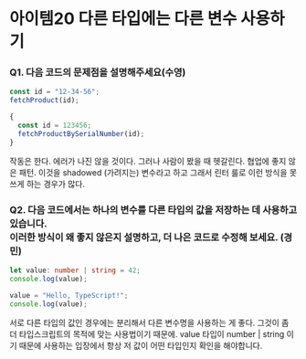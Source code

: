 # 아이템20 다른 타입에는 다른 변수 사용하기

### Q1. 다음 코드의 문제점을 설명해주세요(수영)

```ts
const id = "12-34-56";
fetchProduct(id);

{
  const id = 123456;
  fetchProductBySerialNumber(id);
}
```

작동은 한다. 에러가 나진 않을 것이다. 그러나 사람이 봤을 때 헷갈린다. 협업에 좋지 않은 패턴.
이것을 shadowed (가려지는) 변수라고 하고 그래서 린터 룰로 이런 방식을 못 쓰게 하는 경우가 많다.

### Q2. 다음 코드에서는 하나의 변수를 다른 타입의 값을 저장하는 데 사용하고 있습니다. <br/>이러한 방식이 왜 좋지 않은지 설명하고, 더 나은 코드로 수정해 보세요. (경민)

```ts
let value: number | string = 42;
console.log(value);

value = "Hello, TypeScript!";
console.log(value);
```

서로 다른 타입의 값인 경우에는 분리해서 다른 변수명을 사용하는 게 좋다.
그것이 좀 더 타입스크립트의 목적에 맞는 사용법이기 때문에.
value 타입이 number | string 이기 때문에 사용하는 입장에서 항상 저 값이 어떤 타입인지 확인을 해야합니다.

